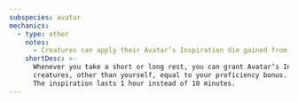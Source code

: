 ```yaml
---
subspecies: avatar
mechanics:
  - type: other
    notes:
      - Creatures can apply their Avatar’s Inspiration die gained from you to death saving throws.
    shortDesc: >-
      Whenever you take a short or long rest, you can grant Avatar’s Inspiration to a number of
      creatures, other than yourself, equal to your proficiency bonus. The creatures must be able to see and hear you.
      The inspiration lasts 1 hour instead of 10 minutes.
---
```


